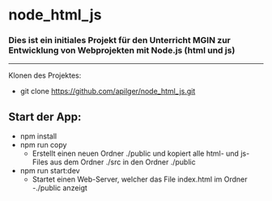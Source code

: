 # node_html_js
### Dies ist ein initiales Projekt für den Unterricht MGIN zur Entwicklung von Webprojekten mit Node.js (html und js)

---
Klonen des Projektes:
- git clone https://github.com/apilger/node_html_js.git
## Start der App:
- npm install
- npm run copy
   - Erstellt einen neuen Ordner ./public und kopiert alle html- und js-Files aus dem Ordner ./src in den Ordner ./public
- npm run start:dev
   - Startet einen Web-Server, welcher das File index.html im Ordner -./public anzeigt 



